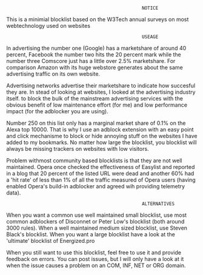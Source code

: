                                                       NOTICE
This is a minimial blocklist based on the W3Tech annual surveys on most webtechnology used on websites

                                                      USEAGE
In advertising the number one (Google) has a marketshare of around 40 percent, Facebook the number two hits the 20 percent mark
while the number three Comscore just has a little over 2.5% marketshare. For comparison Amazon with its huge webstore generates
about the same advertising traffic on its own website. 

Advertising networks advertise their marketshare to indicate how succesful they are. In stead of looking at websites, I looked at the 
advertising industry itself. to block the bulk of the mainstream advertising services with the obvious benefit of low maintenance effort 
(for me) and low performance impact (for the adblocker you are using).

Number 250 on this list only has a marginal market share of 0.1% on the Alexa top 10000. That is why I use an adblock extension with an
easy point and click mechanisme to block or hide annoying stuff on the websites I have added to my bookmarks. No matter how large the 
blocklist, you blocklist will always be missing trackers on websites with low visitors.

Problem withmost community based blocklists is that they are not well maintained. Opera once checked the effectiveness of Easylist and
reported in a blog that 20 percent of the listed URL were dead and another 60% had a 'hit rate' of less than 1% of all the traffic 
measured of Opera users (having enabled Opera's build-in adblocker and agreed wih providing telemetry data).

                                                      ALTERNATIVES
When you want a common use well maintained small blocklist, use most common adblockers of Disconnet or Peter Low's blocklist (both around
3000 rules). When a well maintained medium sized blocklist, use Steven Black's blocklist. When you want a large blocklist have a look at 
the 'ultimate' blocklist of Energized.pro

When you still want to use this blocklist, feel free to use it and provide feedback on errors. You can post issues, but I will only have 
a look at it when the issue causes a problem on an COM, INF, NET or ORG domain.
